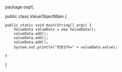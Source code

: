 package oop1;

public class ValueObjectMain {

    public static void main(String[] args) {
        ValueData valueData = new ValueData();
        valueData.add();
        valueData.add();
        valueData.add();
        System.out.println("최종숫자=" + valueData.value);

    }

}
